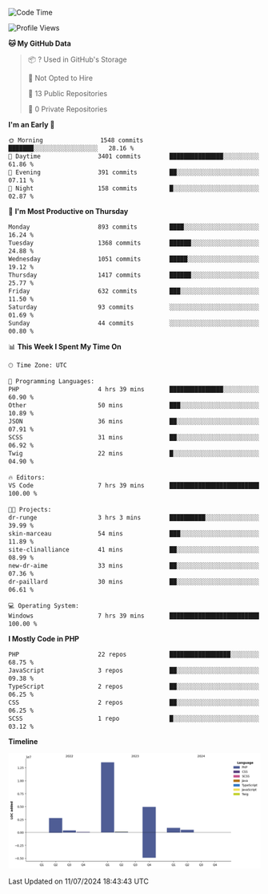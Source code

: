 <!--START_SECTION:waka-->
![Code Time](http://img.shields.io/badge/Code%20Time-1%2C757%20hrs%201%20min-blue)

![Profile Views](http://img.shields.io/badge/Profile%20Views-0-blue)

**🐱 My GitHub Data** 

> 📦 ? Used in GitHub's Storage 
 > 
> 🚫 Not Opted to Hire
 > 
> 📜 13 Public Repositories 
 > 
> 🔑 0 Private Repositories 
 > 
**I'm an Early 🐤** 

```text
🌞 Morning                1548 commits        ███████░░░░░░░░░░░░░░░░░░   28.16 % 
🌆 Daytime                3401 commits        ███████████████░░░░░░░░░░   61.86 % 
🌃 Evening                391 commits         ██░░░░░░░░░░░░░░░░░░░░░░░   07.11 % 
🌙 Night                  158 commits         █░░░░░░░░░░░░░░░░░░░░░░░░   02.87 % 
```
📅 **I'm Most Productive on Thursday** 

```text
Monday                   893 commits         ████░░░░░░░░░░░░░░░░░░░░░   16.24 % 
Tuesday                  1368 commits        ██████░░░░░░░░░░░░░░░░░░░   24.88 % 
Wednesday                1051 commits        █████░░░░░░░░░░░░░░░░░░░░   19.12 % 
Thursday                 1417 commits        ██████░░░░░░░░░░░░░░░░░░░   25.77 % 
Friday                   632 commits         ███░░░░░░░░░░░░░░░░░░░░░░   11.50 % 
Saturday                 93 commits          ░░░░░░░░░░░░░░░░░░░░░░░░░   01.69 % 
Sunday                   44 commits          ░░░░░░░░░░░░░░░░░░░░░░░░░   00.80 % 
```


📊 **This Week I Spent My Time On** 

```text
🕑︎ Time Zone: UTC

💬 Programming Languages: 
PHP                      4 hrs 39 mins       ███████████████░░░░░░░░░░   60.90 % 
Other                    50 mins             ███░░░░░░░░░░░░░░░░░░░░░░   10.89 % 
JSON                     36 mins             ██░░░░░░░░░░░░░░░░░░░░░░░   07.91 % 
SCSS                     31 mins             ██░░░░░░░░░░░░░░░░░░░░░░░   06.92 % 
Twig                     22 mins             █░░░░░░░░░░░░░░░░░░░░░░░░   04.90 % 

🔥 Editors: 
VS Code                  7 hrs 39 mins       █████████████████████████   100.00 % 

🐱‍💻 Projects: 
dr-runge                 3 hrs 3 mins        ██████████░░░░░░░░░░░░░░░   39.99 % 
skin-marceau             54 mins             ███░░░░░░░░░░░░░░░░░░░░░░   11.89 % 
site-clinalliance        41 mins             ██░░░░░░░░░░░░░░░░░░░░░░░   08.99 % 
new-dr-aime              33 mins             ██░░░░░░░░░░░░░░░░░░░░░░░   07.36 % 
dr-paillard              30 mins             ██░░░░░░░░░░░░░░░░░░░░░░░   06.61 % 

💻 Operating System: 
Windows                  7 hrs 39 mins       █████████████████████████   100.00 % 
```

**I Mostly Code in PHP** 

```text
PHP                      22 repos            █████████████████░░░░░░░░   68.75 % 
JavaScript               3 repos             ██░░░░░░░░░░░░░░░░░░░░░░░   09.38 % 
TypeScript               2 repos             ██░░░░░░░░░░░░░░░░░░░░░░░   06.25 % 
CSS                      2 repos             ██░░░░░░░░░░░░░░░░░░░░░░░   06.25 % 
SCSS                     1 repo              █░░░░░░░░░░░░░░░░░░░░░░░░   03.12 % 
```



**Timeline**

![Lines of Code chart](https://raw.githubusercontent.com/tahar-elgunaoui/tahar-elgunaoui/main/assets/bar_graph.png)


 Last Updated on 11/07/2024 18:43:43 UTC
<!--END_SECTION:waka-->
